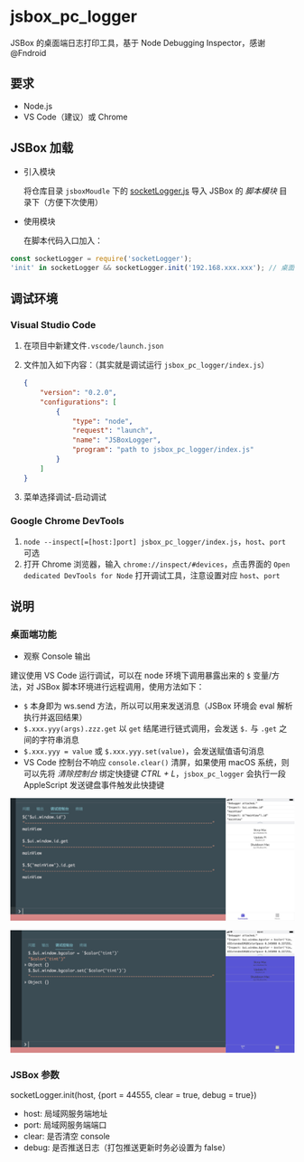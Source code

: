 # jsbox\_pc\_logger

JSBox 的桌面端日志打印工具，基于 Node Debugging Inspector，感谢 @Fndroid

## 要求

- Node.js
- VS Code（建议）或 Chrome

## JSBox 加载

- 引入模块

  将仓库目录 `jsboxMoudle` 下的 [socketLogger.js](https://raw.githubusercontent.com/jayqizone/jsbox_pc_debuger/master/jsboxModule/socketLogger.js) 导入 JSBox 的 _脚本模块_ 目录下（方便下次使用）

- 使用模块

  在脚本代码入口加入：

```javascript
const socketLogger = require('socketLogger');
'init' in socketLogger && socketLogger.init('192.168.xxx.xxx'); // 桌面端 IP 地址，不能使用 localhost
```

## 调试环境

### Visual Studio Code

1. 在项目中新建文件`.vscode/launch.json`
2. 文件加入如下内容：（其实就是调试运行 `jsbox_pc_logger/index.js`）

	```json
	{
	    "version": "0.2.0",
	    "configurations": [
	        {
	            "type": "node",
	            "request": "launch",
	            "name": "JSBoxLogger",
	            "program": "path to jsbox_pc_logger/index.js"
	        }
	    ]
	}
	```

3. 菜单选择调试-启动调试

### Google Chrome DevTools

1. `node --inspect[=[host:]port] jsbox_pc_logger/index.js`，`host`、`port` 可选
2. 打开 Chrome 浏览器，输入 `chrome://inspect/#devices`，点击界面的 `Open dedicated DevTools for Node` 打开调试工具，注意设置对应 `host`、`port`

## 说明

### 桌面端功能

- 观察 Console 输出

建议使用 VS Code 运行调试，可以在 node 环境下调用暴露出来的 `$` 变量/方法，对 JSBox 脚本环境进行远程调用，使用方法如下：

- `$` 本身即为 ws.send 方法，所以可以用来发送消息（JSBox 环境会 eval 解析执行并返回结果）
- `$.xxx.yyy(args).zzz.get` 以 `get` 结尾进行链式调用，会发送 `$.` 与 `.get` 之间的字符串消息
- `$.xxx.yyy = value` 或 `$.xxx.yyy.set(value)`，会发送赋值语句消息
- VS Code 控制台不响应 `console.clear()` 清屏，如果使用 macOS 系统，则可以先将 _清除控制台_ 绑定快捷键 _CTRL + L_，`jsbox_pc_logger` 会执行一段 AppleScript 发送键盘事件触发此快捷键

![获取属性值](https://raw.githubusercontent.com/jayqizone/jsbox_pc_debuger/master/images/get.jpg)

![给属性赋值](https://raw.githubusercontent.com/jayqizone/jsbox_pc_debuger/master/images/set.jpg)

### JSBox 参数

socketLogger.init(host, {port = 44555, clear = true, debug = true})

- host: 局域网服务端地址
- port: 局域网服务端端口
- clear: 是否清空 console
- debug: 是否推送日志（打包推送更新时务必设置为 false）